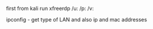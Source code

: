 first from kali run 
xfreerdp /u:<username> /p:<password> /v:<ip>

ipconfig - get type of LAN and also ip and mac addresses